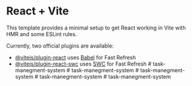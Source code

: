 # React + Vite

This template provides a minimal setup to get React working in Vite with HMR and some ESLint rules.

Currently, two official plugins are available:

- [@vitejs/plugin-react](https://github.com/vitejs/vite-plugin-react/blob/main/packages/plugin-react/README.md) uses [Babel](https://babeljs.io/) for Fast Refresh
- [@vitejs/plugin-react-swc](https://github.com/vitejs/vite-plugin-react-swc) uses [SWC](https://swc.rs/) for Fast Refresh
#   t a s k - m a n e g m e n t - s y s t e m  
 #   t a s k - m a n e g m e n t - s y s t e m  
 #   t a s k - m a n e g m e n t - s y s t e m  
 #   t a s k - m a n e g m e n t - s y s t e m  
 #   t a s k - m a n e g m e n t - s y s t e m  
 